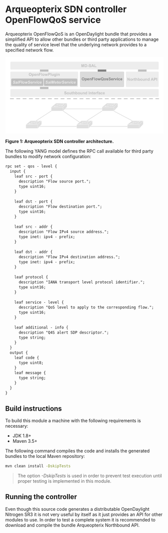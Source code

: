 # Arqueopterix SDN controller OpenFlowQoS service

Arqueopterix OpenFlowQoS is an OpenDaylight bundle that provides a simplified API to allow other bundles or third party applications to manage the quality of service level that the underlying network provides to a specified network flow.

<img src="images/openflowqos_drawing.png" width="600">

**Figure 1: Arqueopterix SDN controller architecture.**

The following YANG model defines the RPC call available for third party bundles to modify network configuration:
```
rpc set - qos - level {
  input {
    leaf src - port {
      description "Flow source port.";
      type uint16;
    }

    leaf dst - port {
      description "Flow destination port.";
      type uint16;
    }

    leaf src - addr {
      description "Flow IPv4 source address.";
      type inet: ipv4 - prefix;
    }

    leaf dst - addr {
      description "Flow IPv4 destination address.";
      type inet: ipv4 - prefix;
    }

    leaf protocol {
      description "IANA transport level protocol identifier.";
      type uint16;
    }

    leaf service - level {
      description "QoS level to apply to the corresponding flow.";
      type uint16;
    }

    leaf additional - info {
      description "Q4S alert SDP descriptor.";
      type string;
    }
  }
  output {
    leaf code {
      type uint8;
    }
    leaf message {
      type string;
    }
  }
}
```
## Build instructions

To build this module a machine with the following requirements is necessary:
 * JDK 1.8+
 * Maven 3.5+

The following command compiles the code and installs the generated bundles to the local Maven repository:

```sh
mvn clean install -DskipTests
```
> The option _-DskipTests_ is used in order to prevent test execution until proper testing is implemented in this module.

## Running the controller

Even though this source code generates a distributable OpenDaylight Nitrogen SR3 it is not very useful by itself as it just provides an API for other modules to use. In order to test a complete system it is recommended to download and compile the bundle Arqueopterix Northbound API.
